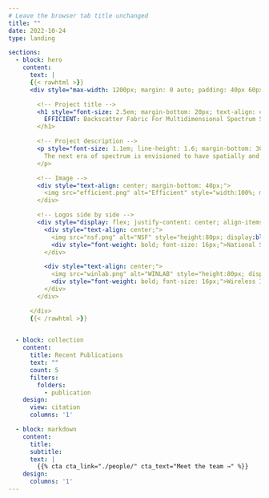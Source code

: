```yaml
---
# Leave the browser tab title unchanged
title: ""  
date: 2022-10-24
type: landing

sections:
  - block: hero
    content:
      text: |
      {{< rawhtml >}}
      <div style="max-width: 1200px; margin: 0 auto; padding: 40px 60px; box-sizing: border-box;">

        <!-- Project title -->
        <h1 style="font-size: 2.5em; margin-bottom: 20px; text-align: center;">
          EFFICIENT: Backscatter Fabric For Multidimensional Spectrum Situational Awareness and Protection
        </h1>

        <!-- Project description -->
        <p style="font-size: 1.1em; line-height: 1.6; margin-bottom: 30px; text-align: center;">
          The next era of spectrum is envisioned to have spatially and spectrally adjacent systems that are dynamic...
        </p>

        <!-- Image -->
        <div style="text-align: center; margin-bottom: 40px;">
          <img src="efficient.png" alt="Efficient" style="width:100%; max-width:100%; height:auto; display:block; margin: 0 auto;">
        </div>

        <!-- Logos side by side -->
        <div style="display: flex; justify-content: center; align-items: center; gap: 80px; flex-wrap: wrap; margin-bottom: 20px;">
          <div style="text-align: center;">
            <img src="nsf.png" alt="NSF" style="height:80px; display:block; margin: 0 auto 10px;">
            <div style="font-weight: bold; font-size: 16px;">National Science Foundation (NSF)</div>
          </div>

          <div style="text-align: center;">
            <img src="winlab.png" alt="WINLAB" style="height:80px; display:block; margin: 0 auto 10px;">
            <div style="font-weight: bold; font-size: 16px;">Wireless Information Network Laboratory (WINLAB)</div>
          </div>
        </div>

      </div>
      {{< /rawhtml >}}

  
  - block: collection
    content:
      title: Recent Publications
      text: ""
      count: 5
      filters:
        folders:
          - publication
    design:
      view: citation
      columns: '1'

  - block: markdown
    content:
      title:
      subtitle:
      text: |
        {{% cta cta_link="./people/" cta_text="Meet the team →" %}}
    design:
      columns: '1'
---
```

